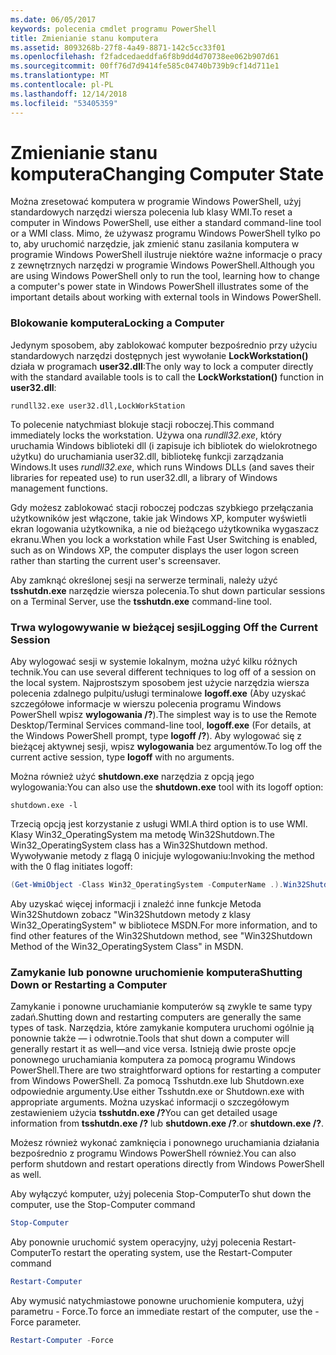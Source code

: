 ```yaml
---
ms.date: 06/05/2017
keywords: polecenia cmdlet programu PowerShell
title: Zmienianie stanu komputera
ms.assetid: 8093268b-27f8-4a49-8871-142c5cc33f01
ms.openlocfilehash: f2fadcedaeddfa6f8b9dd4d70738ee062b907d61
ms.sourcegitcommit: 00ff76d7d9414fe585c04740b739b9cf14d711e1
ms.translationtype: MT
ms.contentlocale: pl-PL
ms.lasthandoff: 12/14/2018
ms.locfileid: "53405359"
---
```

# <a name="changing-computer-state"></a><span data-ttu-id="16448-103">Zmienianie stanu komputera</span><span class="sxs-lookup"><span data-stu-id="16448-103">Changing Computer State</span></span>

<span data-ttu-id="16448-104">Można zresetować komputera w programie Windows PowerShell, użyj standardowych narzędzi wiersza polecenia lub klasy WMI.</span><span class="sxs-lookup"><span data-stu-id="16448-104">To reset a computer in Windows PowerShell, use either a standard command-line tool or a WMI class.</span></span> <span data-ttu-id="16448-105">Mimo, że używasz programu Windows PowerShell tylko po to, aby uruchomić narzędzie, jak zmienić stanu zasilania komputera w programie Windows PowerShell ilustruje niektóre ważne informacje o pracy z zewnętrznych narzędzi w programie Windows PowerShell.</span><span class="sxs-lookup"><span data-stu-id="16448-105">Although you are using Windows PowerShell only to run the tool, learning how to change a computer's power state in Windows PowerShell illustrates some of the important details about working with external tools in Windows PowerShell.</span></span>

### <a name="locking-a-computer"></a><span data-ttu-id="16448-106">Blokowanie komputera</span><span class="sxs-lookup"><span data-stu-id="16448-106">Locking a Computer</span></span>

<span data-ttu-id="16448-107">Jedynym sposobem, aby zablokować komputer bezpośrednio przy użyciu standardowych narzędzi dostępnych jest wywołanie **LockWorkstation()** działa w programach **user32.dll**:</span><span class="sxs-lookup"><span data-stu-id="16448-107">The only way to lock a computer directly with the standard available tools is to call the **LockWorkstation()** function in **user32.dll**:</span></span>

```
rundll32.exe user32.dll,LockWorkStation
```

<span data-ttu-id="16448-108">To polecenie natychmiast blokuje stacji roboczej.</span><span class="sxs-lookup"><span data-stu-id="16448-108">This command immediately locks the workstation.</span></span> <span data-ttu-id="16448-109">Używa ona *rundll32.exe*, który uruchamia Windows biblioteki dll (i zapisuje ich bibliotek do wielokrotnego użytku) do uruchamiania user32.dll, bibliotekę funkcji zarządzania Windows.</span><span class="sxs-lookup"><span data-stu-id="16448-109">It uses *rundll32.exe*, which runs Windows DLLs (and saves their libraries for repeated use) to run user32.dll, a library of Windows management functions.</span></span>

<span data-ttu-id="16448-110">Gdy możesz zablokować stacji roboczej podczas szybkiego przełączania użytkowników jest włączone, takie jak Windows XP, komputer wyświetli ekran logowania użytkownika, a nie od bieżącego użytkownika wygaszacz ekranu.</span><span class="sxs-lookup"><span data-stu-id="16448-110">When you lock a workstation while Fast User Switching is enabled, such as on Windows XP, the computer displays the user logon screen rather than starting the current user's screensaver.</span></span>

<span data-ttu-id="16448-111">Aby zamknąć określonej sesji na serwerze terminali, należy użyć **tsshutdn.exe** narzędzie wiersza polecenia.</span><span class="sxs-lookup"><span data-stu-id="16448-111">To shut down particular sessions on a Terminal Server, use the **tsshutdn.exe** command-line tool.</span></span>

### <a name="logging-off-the-current-session"></a><span data-ttu-id="16448-112">Trwa wylogowywanie w bieżącej sesji</span><span class="sxs-lookup"><span data-stu-id="16448-112">Logging Off the Current Session</span></span>

<span data-ttu-id="16448-113">Aby wylogować sesji w systemie lokalnym, można użyć kilku różnych technik.</span><span class="sxs-lookup"><span data-stu-id="16448-113">You can use several different techniques to log off of a session on the local system.</span></span> <span data-ttu-id="16448-114">Najprostszym sposobem jest użycie narzędzia wiersza polecenia zdalnego pulpitu/usługi terminalowe **logoff.exe** (Aby uzyskać szczegółowe informacje w wierszu polecenia programu Windows PowerShell wpisz **wylogowania /?**).</span><span class="sxs-lookup"><span data-stu-id="16448-114">The simplest way is to use the Remote Desktop/Terminal Services command-line tool, **logoff.exe** (For details, at the Windows PowerShell prompt, type **logoff /?**).</span></span> <span data-ttu-id="16448-115">Aby wylogować się z bieżącej aktywnej sesji, wpisz **wylogowania** bez argumentów.</span><span class="sxs-lookup"><span data-stu-id="16448-115">To log off the current active session, type **logoff** with no arguments.</span></span>

<span data-ttu-id="16448-116">Można również użyć **shutdown.exe** narzędzia z opcją jego wylogowania:</span><span class="sxs-lookup"><span data-stu-id="16448-116">You can also use the **shutdown.exe** tool with its logoff option:</span></span>

```
shutdown.exe -l
```

<span data-ttu-id="16448-117">Trzecią opcją jest korzystanie z usługi WMI.</span><span class="sxs-lookup"><span data-stu-id="16448-117">A third option is to use WMI.</span></span> <span data-ttu-id="16448-118">Klasy Win32_OperatingSystem ma metodę Win32Shutdown.</span><span class="sxs-lookup"><span data-stu-id="16448-118">The Win32_OperatingSystem class has a Win32Shutdown method.</span></span> <span data-ttu-id="16448-119">Wywoływanie metody z flagą 0 inicjuje wylogowaniu:</span><span class="sxs-lookup"><span data-stu-id="16448-119">Invoking the method with the 0 flag initiates logoff:</span></span>

```powershell
(Get-WmiObject -Class Win32_OperatingSystem -ComputerName .).Win32Shutdown(0)
```

<span data-ttu-id="16448-120">Aby uzyskać więcej informacji i znaleźć inne funkcje Metoda Win32Shutdown zobacz "Win32Shutdown metody z klasy Win32_OperatingSystem" w bibliotece MSDN.</span><span class="sxs-lookup"><span data-stu-id="16448-120">For more information, and to find other features of the Win32Shutdown method, see "Win32Shutdown Method of the Win32_OperatingSystem Class" in MSDN.</span></span>

### <a name="shutting-down-or-restarting-a-computer"></a><span data-ttu-id="16448-121">Zamykanie lub ponowne uruchomienie komputera</span><span class="sxs-lookup"><span data-stu-id="16448-121">Shutting Down or Restarting a Computer</span></span>

<span data-ttu-id="16448-122">Zamykanie i ponowne uruchamianie komputerów są zwykle te same typy zadań.</span><span class="sxs-lookup"><span data-stu-id="16448-122">Shutting down and restarting computers are generally the same types of task.</span></span> <span data-ttu-id="16448-123">Narzędzia, które zamykanie komputera uruchomi ogólnie ją ponownie także — i odwrotnie.</span><span class="sxs-lookup"><span data-stu-id="16448-123">Tools that shut down a computer will generally restart it as well—and vice versa.</span></span> <span data-ttu-id="16448-124">Istnieją dwie proste opcje ponownego uruchamiania komputera za pomocą programu Windows PowerShell.</span><span class="sxs-lookup"><span data-stu-id="16448-124">There are two straightforward options for restarting a computer from Windows PowerShell.</span></span> <span data-ttu-id="16448-125">Za pomocą Tsshutdn.exe lub Shutdown.exe odpowiednie argumenty.</span><span class="sxs-lookup"><span data-stu-id="16448-125">Use either Tsshutdn.exe or Shutdown.exe with appropriate arguments.</span></span> <span data-ttu-id="16448-126">Można uzyskać informacji o szczegółowym zestawieniem użycia **tsshutdn.exe /?**</span><span class="sxs-lookup"><span data-stu-id="16448-126">You can get detailed usage information from **tsshutdn.exe /?**</span></span> <span data-ttu-id="16448-127">lub **shutdown.exe /?**.</span><span class="sxs-lookup"><span data-stu-id="16448-127">or **shutdown.exe /?**.</span></span>

<span data-ttu-id="16448-128">Możesz również wykonać zamknięcia i ponownego uruchamiania działania bezpośrednio z programu Windows PowerShell również.</span><span class="sxs-lookup"><span data-stu-id="16448-128">You can also perform shutdown and restart operations directly from Windows PowerShell as well.</span></span>

<span data-ttu-id="16448-129">Aby wyłączyć komputer, użyj polecenia Stop-Computer</span><span class="sxs-lookup"><span data-stu-id="16448-129">To shut down the computer, use the Stop-Computer command</span></span>

```powershell
Stop-Computer
```

<span data-ttu-id="16448-130">Aby ponownie uruchomić system operacyjny, użyj polecenia Restart-Computer</span><span class="sxs-lookup"><span data-stu-id="16448-130">To restart the operating system, use the Restart-Computer command</span></span>

```powershell
Restart-Computer
```

<span data-ttu-id="16448-131">Aby wymusić natychmiastowe ponowne uruchomienie komputera, użyj parametru - Force.</span><span class="sxs-lookup"><span data-stu-id="16448-131">To force an immediate restart of the computer, use the -Force parameter.</span></span>

```powershell
Restart-Computer -Force
```
